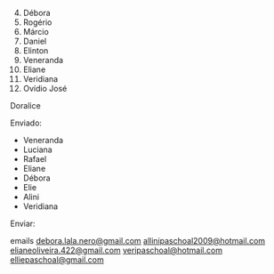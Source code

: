 
4. Débora
6. Rogério
7. Márcio
9. Daniel
8. Elinton
1. Veneranda
2. Eliane
3. Veridiana
5. Ovídio José


Doralice


Enviado:

- Veneranda
- Luciana
- Rafael
- Eliane
- Débora
- Elie
- Alini
- Veridiana


Enviar:


emails
debora.lala.nero@gmail.com
allinipaschoal2009@hotmail.com
elianeoliveira.422@gmail.com
veripaschoal@hotmail.com
elliepaschoal@gmail.com

